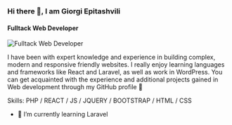 ### Hi there 👋, I am Giorgi Epitashvili
#### Fulltack Web Developer
![Fulltack Web Developer](https://arturssmirnovs.github.io/github-profile-readme-generator/images/banner.png)

I have been with expert knowledge and experience in building complex, modern and responsive friendly websites. I really enjoy learning languages and frameworks like React and Laravel, as well as work in WordPress. You can get acquainted with the experience and additional projects gained in Web development through my GitHub profile 🤲

Skills: PHP / REACT / JS /  JQUERY / BOOTSTRAP / HTML / CSS

- 🌱 I’m currently learning Laravel 

